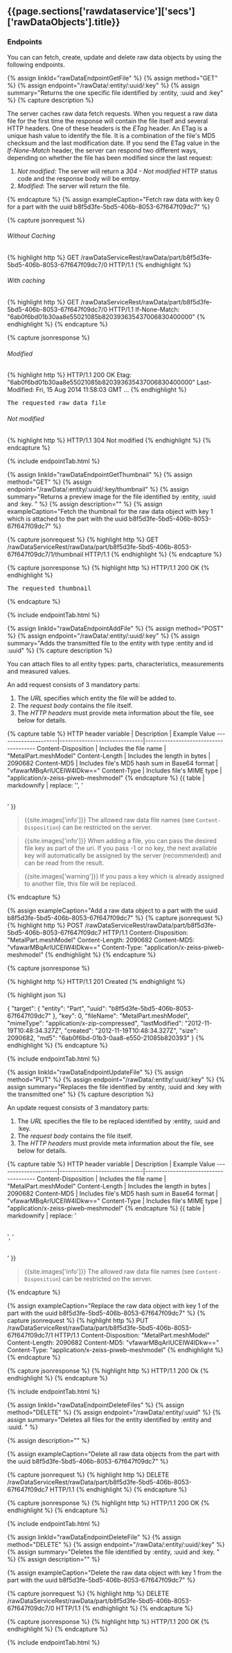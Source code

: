 <h2 id="{{page.sections['rawdataservice']['secs']['rawDataObjects'].anchor}}">{{page.sections['rawdataservice']['secs']['rawDataObjects'].title}}</h2>

### Endpoints

You can can fetch, create, update and delete raw data objects by using the following endpoints.

{% assign linkId="rawDataEndpointGetFile" %}
{% assign method="GET" %}
{% assign endpoint="/rawData/:entity/:uuid/:key" %}
{% assign summary="Returns the one specific file identified by :entity, :uuid and :key" %}
{% capture description %}

The server caches raw data fetch requests. When you request a raw data file for the first time the response will contain the file itself and several HTTP headers. One of these headers is the *ETag* header. An ETag is a unique hash value to identify the file. It is a combination of the file's MD5 checksum and the last modification date. If you send the ETag value in the *If-None-Match* header, the server can respond two different ways, depending on whether the file has been modified since the last request:

1. *Not modified*: The server will return a *304 - Not modified* HTTP status code and the response body will be emtpy.
2. *Modified*: The server will return the file.

{% endcapture %}
{% assign exampleCaption="Fetch raw data with key 0 for a part with the uuid b8f5d3fe-5bd5-406b-8053-67f647f09dc7" %}

{% capture jsonrequest %}
###### Without Caching
{% highlight http %}
GET /rawDataServiceRest/rawData/part/b8f5d3fe-5bd5-406b-8053-67f647f09dc7/0 HTTP/1.1
{% endhighlight %}
###### With caching
{% highlight http %}
GET /rawDataServiceRest/rawData/part/b8f5d3fe-5bd5-406b-8053-67f647f09dc7/0 HTTP/1.1
If-None-Match: "6ab0f6bd01b30aa8e55021085b820393635437006830400000"
{% endhighlight %}
{% endcapture %}

{% capture jsonresponse %}
###### Modified
{% highlight http %}
HTTP/1.1 200 OK
Etag: "6ab0f6bd01b30aa8e55021085b820393635437006830400000"
Last-Modified: Fri, 15 Aug 2014 11:58:03 GMT
...
{% endhighlight %}
<pre>
The requested raw data file
</pre>

###### Not modified
{% highlight http %}
HTTP/1.1 304 Not modified
{% endhighlight %}
{% endcapture %}

{% include endpointTab.html %}


{% assign linkId="rawDataEndpointGetThumbnail" %}
{% assign method="GET" %}
{% assign endpoint="/rawData/:entity/:uuid/:key/thumbnail" %}
{% assign summary="Returns a preview image for the file identified by :entity, :uuid and :key. " %}
{% assign description="" %}
{% assign exampleCaption="Fetch the thumbnail for the raw data object with key 1 which is attached to the part with the uuid b8f5d3fe-5bd5-406b-8053-67f647f09dc7" %}

{% capture jsonrequest %}
{% highlight http %}
GET /rawDataServiceRest/rawData/part/b8f5d3fe-5bd5-406b-8053-67f647f09dc7/1/thumbnail HTTP/1.1
{% endhighlight %}
{% endcapture %}

{% capture jsonresponse %}
{% highlight http %}
HTTP/1.1 200 OK
{% endhighlight %}
<pre>
The requested thumbnail
</pre>
{% endcapture %}

{% include endpointTab.html %}




{% assign linkId="rawDataEndpointAddFile" %}
{% assign method="POST" %}
{% assign endpoint="/rawData/:entity/:uuid/:key" %}
{% assign summary="Adds the transmitted file to the entity with type :entity and id :uuid" %}
{% capture description %}

You can attach files to all entity types: parts, characteristics, measurements and measured values.

An add request consists of 3 mandatory parts:

1. The *URL* specifies which entity the file will be added to.
2. The *request body* contains the file itself.
3. The *HTTP headers* must provide meta information about the file, see below for details.

{% capture table %}
HTTP header variable | Description                  | Example Value
---------------------|------------------------------|--------------------------------------
Content-Disposition  | Includes the file name       | "MetalPart.meshModel"
Content-Length       | Includes the length in bytes | 2090682
Content-MD5          | Includes file's MD5 hash sum in Base64 format | "vfawarMBqArlUCEIW4IDkw=="
Content-Type         | Includes file's MIME type    | "application/x-zeiss-piweb-meshmodel"
{% endcapture %}
{{ table | markdownify | replace: '<table>', '<table class="table table-hover">' }}

>{{site.images['info']}} The allowed raw data file names (see `Content-Disposition`) can be restricted on the server.

>{{site.images['info']}} When adding a file, you can pass the desired file key as part of the uri. If you pass -1 or no key, the next available key will automatically be assigned by the server (recommended) and can be read from the result.

>{{site.images['warning']}} If you pass a key which is already assigned to another file, this file will be replaced.

{% endcapture %}

{% assign exampleCaption="Add a raw data object to a part with the uuid b8f5d3fe-5bd5-406b-8053-67f647f09dc7" %}
{% capture jsonrequest %}
{% highlight http %}
POST /rawDataServiceRest/rawData/part/b8f5d3fe-5bd5-406b-8053-67f647f09dc7 HTTP/1.1
Content-Disposition: "MetalPart.meshModel"
Content-Length: 2090682
Content-MD5: "vfawarMBqArlUCEIW4IDkw=="
Content-Type: "application/x-zeiss-piweb-meshmodel"
{% endhighlight %}
{% endcapture %}

{% capture jsonresponse %}

{% highlight http %}
HTTP/1.1 201 Created
{% endhighlight %}

{% highlight json %}

{
    "target":
    {
        "entity": "Part",
        "uuid": "b8f5d3fe-5bd5-406b-8053-67f647f09dc7"
    },
    "key": 0,
    "fileName": "MetalPart.meshModel",
    "mimeType": "application/x-zip-compressed",
    "lastModified": "2012-11-19T10:48:34.327Z",
    "created": "2012-11-19T10:48:34.327Z",
    "size": 2090682,
    "md5": "6ab0f6bd-01b3-0aa8-e550-21085b820393"
}
{% endhighlight %}
{% endcapture %}

{% include endpointTab.html %}



{% assign linkId="rawDataEndpointUpdateFile" %}
{% assign method="PUT" %}
{% assign endpoint="/rawData/:entity/:uuid/:key" %}
{% assign summary="Replaces the file identified by :entity, :uuid and :key with the transmitted one" %}
{% capture description %}

An update request consists of 3 mandatory parts:

1. The *URL* specifies the file to be replaced identified by :entity, :uuid and :key.
2. The *request body* contains the file itself.
3. The *HTTP headers* must provide meta information about the file, see below for details.

{% capture table %}
HTTP header variable | Description                  | Example Value
---------------------|------------------------------|--------------------------------------
Content-Disposition  | Includes the file name       | "MetalPart.meshModel"
Content-Length       | Includes the length in bytes | 2090682
Content-MD5          | Includes file's MD5 hash sum in Base64 format | "vfawarMBqArlUCEIW4IDkw=="
Content-Type         | Includes file's MIME type    | "application/x-zeiss-piweb-meshmodel"
{% endcapture %}
{{ table | markdownify | replace: '<table>', '<table class="table table-hover">' }}

>{{site.images['info']}} The allowed raw data file names (see `Content-Disposition`) can be restricted on the server.

{% endcapture %}

{% assign exampleCaption="Replace the raw data object with key 1 of the part with the uuid b8f5d3fe-5bd5-406b-8053-67f647f09dc7" %}
{% capture jsonrequest %}
{% highlight http %}
PUT /rawDataServiceRest/rawData/part/b8f5d3fe-5bd5-406b-8053-67f647f09dc7/1 HTTP/1.1
Content-Disposition: "MetalPart.meshModel"
Content-Length: 2090682
Content-MD5: "vfawarMBqArlUCEIW4IDkw=="
Content-Type: "application/x-zeiss-piweb-meshmodel"
{% endhighlight %}
{% endcapture %}

{% capture jsonresponse %}
{% highlight http %}
HTTP/1.1 200 Ok
{% endhighlight %}
{% endcapture %}

{% include endpointTab.html %}


{% assign linkId="rawDataEndpointDeleteFiles" %}
{% assign method="DELETE" %}
{% assign endpoint="/rawData/:entity/:uuid" %}
{% assign summary="Deletes all files for the entity identified by :entity and :uuid. " %}

{% assign description="" %}

{% assign exampleCaption="Delete all raw data objects from the part with the uuid b8f5d3fe-5bd5-406b-8053-67f647f09dc7" %}

{% capture jsonrequest %}
{% highlight http %}
DELETE /rawDataServiceRest/rawData/part/b8f5d3fe-5bd5-406b-8053-67f647f09dc7 HTTP/1.1
{% endhighlight %}
{% endcapture %}

{% capture jsonresponse %}
{% highlight http %}
HTTP/1.1 200 OK
{% endhighlight %}
{% endcapture %}

{% include endpointTab.html %}



{% assign linkId="rawDataEndpointDeleteFile" %}
{% assign method="DELETE" %}
{% assign endpoint="/rawData/:entity/:uuid/:key" %}
{% assign summary="Deletes the file identified by :entity, :uuid and :key. " %}
{% assign description="" %}

{% assign exampleCaption="Delete the raw data object with key 1 from the part with the uuid b8f5d3fe-5bd5-406b-8053-67f647f09dc7" %}

{% capture jsonrequest %}
{% highlight http %}
DELETE /rawDataServiceRest/rawData/part/b8f5d3fe-5bd5-406b-8053-67f647f09dc7/0 HTTP/1.1
{% endhighlight %}
{% endcapture %}

{% capture jsonresponse %}
{% highlight http %}
HTTP/1.1 200 OK
{% endhighlight %}
{% endcapture %}

{% include endpointTab.html %}
